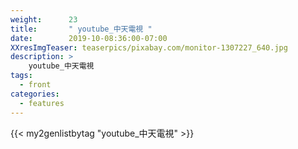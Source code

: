```yaml
---
weight:      23
title:       " youtube_中天電視 "
date:        2019-10-08:36:00-07:00
XXresImgTeaser: teaserpics/pixabay.com/monitor-1307227_640.jpg
description: >
    youtube_中天電視
tags:
  - front
categories:
  - features
---
```


{{< my2genlistbytag "youtube_中天電視" >}}
